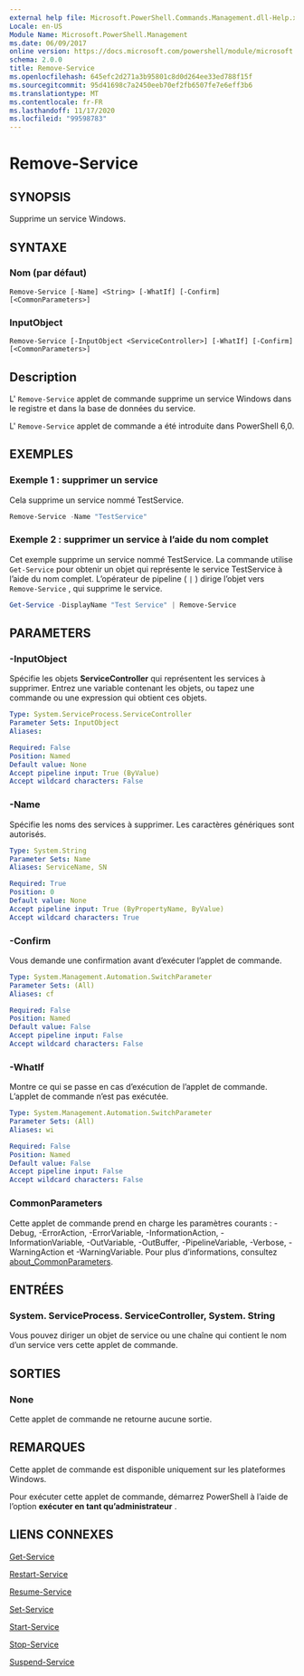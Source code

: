 ```yaml
---
external help file: Microsoft.PowerShell.Commands.Management.dll-Help.xml
Locale: en-US
Module Name: Microsoft.PowerShell.Management
ms.date: 06/09/2017
online version: https://docs.microsoft.com/powershell/module/microsoft.powershell.management/remove-service?view=powershell-7.2&WT.mc_id=ps-gethelp
schema: 2.0.0
title: Remove-Service
ms.openlocfilehash: 645efc2d271a3b95801c8d0d264ee33ed788f15f
ms.sourcegitcommit: 95d41698c7a2450eeb70ef2fb6507fe7e6eff3b6
ms.translationtype: MT
ms.contentlocale: fr-FR
ms.lasthandoff: 11/17/2020
ms.locfileid: "99598783"
---
```

# Remove-Service

## SYNOPSIS
Supprime un service Windows.

## SYNTAXE

### Nom (par défaut)

```
Remove-Service [-Name] <String> [-WhatIf] [-Confirm] [<CommonParameters>]
```

### InputObject

```
Remove-Service [-InputObject <ServiceController>] [-WhatIf] [-Confirm] [<CommonParameters>]
```

## Description

L' `Remove-Service` applet de commande supprime un service Windows dans le registre et dans la base de données du service.

L' `Remove-Service` applet de commande a été introduite dans PowerShell 6,0.

## EXEMPLES

### Exemple 1 : supprimer un service

Cela supprime un service nommé TestService.

```powershell
Remove-Service -Name "TestService"
```

### Exemple 2 : supprimer un service à l’aide du nom complet

Cet exemple supprime un service nommé TestService. La commande utilise `Get-Service` pour obtenir un objet qui représente le service TestService à l’aide du nom complet. L’opérateur de pipeline ( `|` ) dirige l’objet vers `Remove-Service` , qui supprime le service.

```powershell
Get-Service -DisplayName "Test Service" | Remove-Service
```

## PARAMETERS

### -InputObject

Spécifie les objets **ServiceController** qui représentent les services à supprimer. Entrez une variable contenant les objets, ou tapez une commande ou une expression qui obtient ces objets.

```yaml
Type: System.ServiceProcess.ServiceController
Parameter Sets: InputObject
Aliases:

Required: False
Position: Named
Default value: None
Accept pipeline input: True (ByValue)
Accept wildcard characters: False
```

### -Name

Spécifie les noms des services à supprimer. Les caractères génériques sont autorisés.

```yaml
Type: System.String
Parameter Sets: Name
Aliases: ServiceName, SN

Required: True
Position: 0
Default value: None
Accept pipeline input: True (ByPropertyName, ByValue)
Accept wildcard characters: True
```

### -Confirm

Vous demande une confirmation avant d’exécuter l’applet de commande.

```yaml
Type: System.Management.Automation.SwitchParameter
Parameter Sets: (All)
Aliases: cf

Required: False
Position: Named
Default value: False
Accept pipeline input: False
Accept wildcard characters: False
```

### -WhatIf

Montre ce qui se passe en cas d’exécution de l’applet de commande. L’applet de commande n’est pas exécutée.

```yaml
Type: System.Management.Automation.SwitchParameter
Parameter Sets: (All)
Aliases: wi

Required: False
Position: Named
Default value: False
Accept pipeline input: False
Accept wildcard characters: False
```

### CommonParameters

Cette applet de commande prend en charge les paramètres courants : -Debug, -ErrorAction, -ErrorVariable, -InformationAction, -InformationVariable, -OutVariable, -OutBuffer, -PipelineVariable, -Verbose, -WarningAction et -WarningVariable. Pour plus d’informations, consultez [about_CommonParameters](https://go.microsoft.com/fwlink/?LinkID=113216).

## ENTRÉES

### System. ServiceProcess. ServiceController, System. String

Vous pouvez diriger un objet de service ou une chaîne qui contient le nom d’un service vers cette applet de commande.

## SORTIES

### None

Cette applet de commande ne retourne aucune sortie.

## REMARQUES

Cette applet de commande est disponible uniquement sur les plateformes Windows.

Pour exécuter cette applet de commande, démarrez PowerShell à l’aide de l’option **exécuter en tant qu’administrateur** .

## LIENS CONNEXES

[Get-Service](Get-Service.md)

[Restart-Service](Restart-Service.md)

[Resume-Service](Resume-Service.md)

[Set-Service](Set-Service.md)

[Start-Service](Start-Service.md)

[Stop-Service](Stop-Service.md)

[Suspend-Service](Suspend-Service.md)
